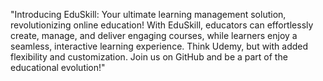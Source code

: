 "Introducing EduSkill: Your ultimate learning management solution, revolutionizing online education! With EduSkill, educators can effortlessly create, manage, and deliver engaging courses, while learners enjoy a seamless, interactive learning experience. Think Udemy, but with added flexibility and customization. Join us on GitHub and be a part of the educational evolution!"
